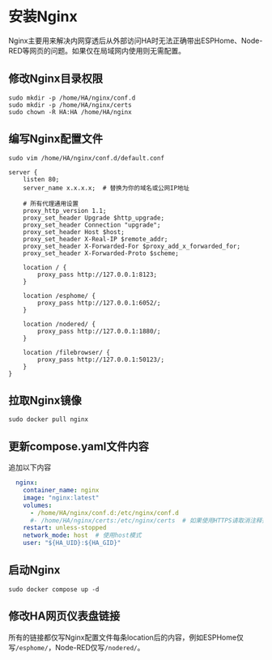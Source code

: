 # 安装Nginx
Nginx主要用来解决内网穿透后从外部访问HA时无法正确带出ESPHome、Node-RED等网页的问题。如果仅在局域网内使用则无需配置。

## 修改Nginx目录权限
```shell
sudo mkdir -p /home/HA/nginx/conf.d
sudo mkdir -p /home/HA/nginx/certs
sudo chown -R HA:HA /home/HA/nginx
```

## 编写Nginx配置文件
```shell
sudo vim /home/HA/nginx/conf.d/default.conf
```
```text
server {
    listen 80;
    server_name x.x.x.x;  # 替换为你的域名或公网IP地址
    
    # 所有代理通用设置
    proxy_http_version 1.1;
    proxy_set_header Upgrade $http_upgrade;
    proxy_set_header Connection "upgrade";
    proxy_set_header Host $host;
    proxy_set_header X-Real-IP $remote_addr;
    proxy_set_header X-Forwarded-For $proxy_add_x_forwarded_for;
    proxy_set_header X-Forwarded-Proto $scheme;

    location / {
        proxy_pass http://127.0.0.1:8123;
    }
    
    location /esphome/ {
        proxy_pass http://127.0.0.1:6052/;
    }

    location /nodered/ {
        proxy_pass http://127.0.0.1:1880/;
    }
    
    location /filebrowser/ {
        proxy_pass http://127.0.0.1:50123/;
    }
}
```

## 拉取Nginx镜像
```shell
sudo docker pull nginx
```

## 更新compose.yaml文件内容
追加以下内容
```yaml
  nginx:
    container_name: nginx
    image: "nginx:latest"
    volumes:
      - /home/HA/nginx/conf.d:/etc/nginx/conf.d
      #- /home/HA/nginx/certs:/etc/nginx/certs  # 如果使用HTTPS请取消注释并正确配置证书
    restart: unless-stopped
    network_mode: host  # 使用host模式
    user: "${HA_UID}:${HA_GID}"
```

## 启动Nginx
```shell
sudo docker compose up -d
```

## 修改HA网页仪表盘链接
所有的链接都仅写Nginx配置文件每条location后的内容，例如ESPHome仅写`/esphome/`，Node-RED仅写`/nodered/`。